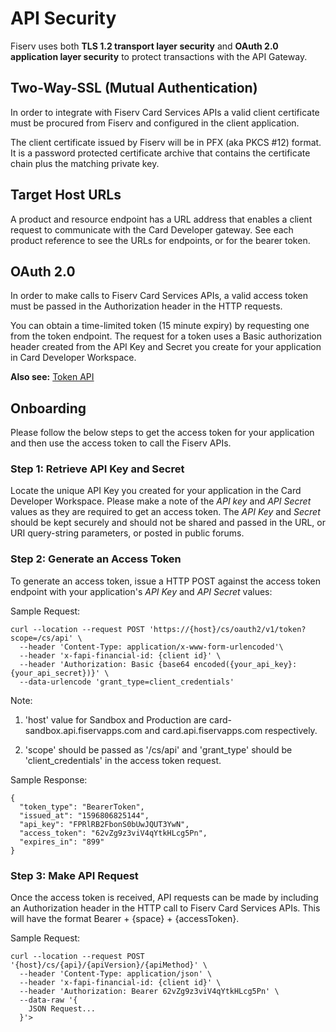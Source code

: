 # API Security

Fiserv uses both **TLS 1.2 transport layer security** and **OAuth 2.0 application layer security** to protect transactions with the API Gateway.

## Two-Way-SSL (Mutual Authentication)
In order to integrate with Fiserv Card Services APIs a valid client certificate must be procured from Fiserv and configured in the client application.

The client certificate issued by Fiserv will be in PFX (aka PKCS #12) format. It is a password protected certificate archive that contains the certificate chain plus the matching private key.

## Target Host URLs
A product and resource endpoint has a URL address that enables a client request to communicate with the Card Developer gateway. See each product reference to see the URLs for endpoints, or for the bearer token.

## OAuth 2.0
In order to make calls to Fiserv Card Services APIs, a valid access token must be passed in the Authorization header in the HTTP requests.

You can obtain a time-limited token (15 minute expiry) by requesting one from the token endpoint.  The request for a token uses a Basic authorization header created from the API Key and Secret you create for your application in Card Developer Workspace.

**Also see:** [Token API](?path=/docs/gettingstarted/access-tokens.md)

## Onboarding

Please follow the below steps to get the access token for your application and then use the access token to call the Fiserv APIs.

### Step 1: Retrieve API Key and Secret

Locate the unique API Key you created for your application in the Card Developer Workspace. Please make a note of the _API key_ and _API Secret_ values as they are required to get an access token. The _API Key_ and _Secret_ should be kept securely and should not be shared and passed in the URL, or URI query-string parameters, or posted in public forums.

### Step 2: Generate an Access Token

To generate an access token, issue a HTTP POST against the access token endpoint with your application's _API Key_ and _API Secret_ values:

Sample Request:

```
curl --location --request POST 'https://{host}/cs/oauth2/v1/token?scope=/cs/api' \
  --header 'Content-Type: application/x-www-form-urlencoded'\
  --header 'x-fapi-financial-id: {client id}' \
  --header 'Authorization: Basic {base64 encoded({your_api_key}:{your_api_secret})}' \
  --data-urlencode 'grant_type=client_credentials'
```

Note:

1. 'host' value for Sandbox and Production are card-sandbox.api.fiservapps.com and card.api.fiservapps.com respectively.

2. 'scope' should be passed as '/cs/api' and 'grant_type' should be 'client_credentials' in the access token request.

Sample Response:

```
{
  "token_type": "BearerToken",
  "issued_at": "1596806825144",
  "api_key": "FPRlRB2FbonS0bUwJQUT3YwN",
  "access_token": "62vZg9z3viV4qYtkHLcg5Pn",
  "expires_in": "899"
}
```

### Step 3: Make API Request

Once the access token is received, API requests can be made by including an Authorization header in the HTTP call to Fiserv Card Services APIs. This will have the format Bearer + {space} + {accessToken}.

Sample Request:

```
curl --location --request POST '{host}/cs/{api}/{apiVersion}/{apiMethod}' \
  --header 'Content-Type: application/json' \
  --header 'x-fapi-financial-id: {client id}' \
  --header 'Authorization: Bearer 62vZg9z3viV4qYtkHLcg5Pn' \
  --data-raw '{
    JSON Request...
  }'>
```
